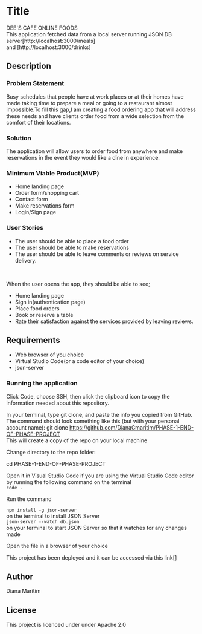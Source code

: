 # Title
DEE'S CAFE ONLINE FOODS<br>
This application fetched data from a local server running JSON DB server[http://localhost:3000/meals]<br>and
[http://localhost:3000/drinks]

## Description
### Problem Statement<br>
Busy schedules that people have at work places or at their homes have made taking time to prepare a meal or going to a restaurant almost impossible.To fill this gap,I am creating a food ordering app that will address these needs and have clients order food from a wide selection from the comfort of their locations.

### Solution
The application will allow users to order food from anywhere and make reservations in the event they would like a dine in experience.

### Minimum Viable Product(MVP)
* Home landing page
* Order form/shopping cart
* Contact form
* Make reservations form
* Login/Sign page

### User Stories
* The user should be able to place a food order
* The user should be able to make reservations
* The user should be able to leave comments or reviews on service delivery.


<br>

When the user opens the app, they should be able to see;
* Home landing page
* Sign in(authentication page)
* Place food orders
* Book or reserve a table
* Rate their satisfaction against the services provided by leaving reviews.


## Requirements

* Web browser of you choice
* Virtual Studio Code(or a code editor of your choice)
* json-server
### Running the application

Click Code, choose SSH, then click the clipboard icon to copy the information needed about this repository.

In your terminal, type git clone, and paste the info you copied from GitHub. The command should look something like this (but with your personal account name):
  git clone https://github.com/DianaCmaritim/PHASE-1-END-OF-PHASE-PROJECT
<br>
This will create a copy of the repo on your local machine

Change directory to the repo folder:

cd PHASE-1-END-OF-PHASE-PROJECT<br>

Open it in Visual Studio Code if you are using the Virtual Studio Code editor by running the following command on the terminal<br>
``code .``


Run the command<br>

``npm install -g json-server`` <br>on the terminal to install JSON Server<br>
``json-server --watch db.json``<br>on your terminal to start JSON Server so that it watches for any changes made

Open the file in a browser of your choice

This project has been deployed and it can be accessed via this link[]

## Author
Diana Maritim

## License
This project is licenced under under Apache 2.0